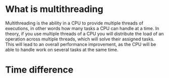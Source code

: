 # What is multithreading

Multithreading is the ability in a CPU to provide multiple threads of executions,
in other words how many tasks a CPU can handle at a time.
In theory, if you use multiple threads of a CPU you will distribute the load of an operation across multiple threads,
which will solve their assigned tasks. This will lead to an overall performance improvement,
as the CPU will be able to handle work on several tasks at the same time.

# Time difference
